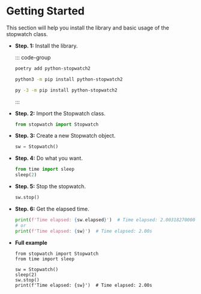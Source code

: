 # Getting Started

This section will help you install the library and basic usage of the stopwatch class.

- **Step. 1:** Install the library.

  ::: code-group

  ```bash [Poetry]
  poetry add python-stopwatch2
  ```

  ```bash [PIP Linux/macOS]
  python3 -m pip install python-stopwatch2
  ```

  ```bash [PIP Windows]
  py -3 -m pip install python-stopwatch2
  ```

  :::

- **Step. 2:** Import the Stopwatch class.

  ```python
  from stopwatch import Stopwatch
  ```

- **Step. 3:** Create a new Stopwatch object.

  ```python
  sw = Stopwatch()
  ```

- **Step. 4:** Do what you want.

  ```python
  from time import sleep
  sleep(2)
  ```

- **Step. 5:** Stop the stopwatch.

  ```python
  sw.stop()
  ```

- **Step. 6:** Get the elapsed time.

  ```python
  print(f'Time elapsed: {sw.elapsed}')  # Time elapsed: 2.0031827000002522
  # or
  print(f'Time elapsed: {sw}')  # Time elapsed: 2.00s
  ```

- **Full example**

  ```python{1,4,6-7}
  from stopwatch import Stopwatch
  from time import sleep

  sw = Stopwatch()
  sleep(2)
  sw.stop()
  print(f'Time elapsed: {sw}')  # Time elapsed: 2.00s
  ```
